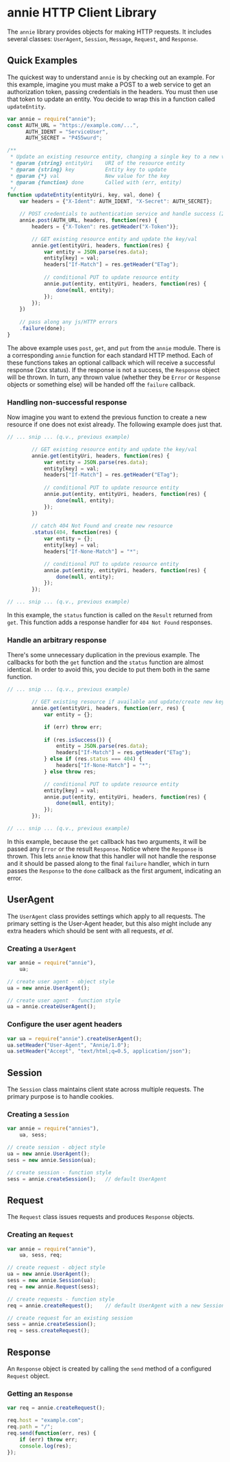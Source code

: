 annie HTTP Client Library
=========================
The `annie` library provides objects for making HTTP requests.  It includes
several classes: `UserAgent`, `Session`, `Message`, `Request`, and `Response`.

Quick Examples
--------------

The quickest way to understand `annie` is by checking out an example.  For this
example, imagine you must make a POST to a web service to get an authorization
token, passing credentials in the headers.  You must then use that token to
update an entity.  You decide to wrap this in a function called `updateEntity`.

```js
var annie = require("annie");
const AUTH_URL = "https://example.com/...",
      AUTH_IDENT = "ServiceUser",
      AUTH_SECRET = "P455wurd";

/**
 * Update an existing resource entity, changing a single key to a new value.
 * @param {string} entityUri    URI of the resource entity
 * @param {string} key          Entity key to update
 * @param {*} val               New value for the key
 * @param {function} done       Called with (err, entity)
 */
function updateEntity(entityUri, key, val, done) {
    var headers = {"X-Ident": AUTH_IDENT, "X-Secret": AUTH_SECRET};

    // POST credentials to authentication service and handle success (2xx)
    annie.post(AUTH_URL, headers, function(res) {
        headers = {"X-Token": res.getHeader("X-Token")};

        // GET existing resource entity and update the key/val
        annie.get(entityUri, headers, function(res) {
            var entity = JSON.parse(res.data);
            entity[key] = val;
            headers["If-Match"] = res.getHeader("ETag");
            
            // conditional PUT to update resource entity
            annie.put(entity, entityUri, headers, function(res) {
                done(null, entity);
            });
        });
    })
    
    // pass along any js/HTTP errors
    .failure(done);
}
```

The above example uses `post`, `get`, and `put` from the `annie` module.  There
is a corresponding `annie` function for each standard HTTP method.  Each of
these functions takes an optional callback which will receive a successful
response (2xx status).  If the response is not a success, the `Response`
object will be thrown.  In turn, any thrown value (whether they be `Error` or
`Response` objects or something else) will be handed off the `failure`
callback.

### Handling non-successful response

Now imagine you want to extend the previous function to create a new resource
if one does not exist already.  The following example does just that.

```js
// ... snip ... (q.v., previous example)

        // GET existing resource entity and update the key/val
        annie.get(entityUri, headers, function(res) {
            var entity = JSON.parse(res.data);
            entity[key] = val;
            headers["If-Match"] = res.getHeader("ETag");
            
            // conditional PUT to update resource entity
            annie.put(entity, entityUri, headers, function(res) {
                done(null, entity);
            });
        })
        
        // catch 404 Not Found and create new resource
        .status(404, function(res) {
            var entity = {};
            entity[key] = val;
            headers["If-None-Match"] = "*";

            // conditional PUT to update resource entity
            annie.put(entity, entityUri, headers, function(res) {
                done(null, entity);
            });
        });

// ... snip ... (q.v., previous example)
```

In this example, the `status` function is called on the `Result` returned from
`get`.  This function adds a response handler for `404 Not Found` responses.

### Handle an arbitrary response

There's some unnecessary duplication in the previous example.  The callbacks
for both the `get` function and the `status` function are almost identical.  In
order to avoid this, you decide to put them both in the same function.

```js
// ... snip ... (q.v., previous example)

        // GET existing resource if available and update/create new key/val
        annie.get(entityUri, headers, function(err, res) {
            var entity = {};

            if (err) throw err;
            
            if (res.isSuccess()) {
                entity = JSON.parse(res.data);
                headers["If-Match"] = res.getHeader("ETag");
            } else if (res.status === 404) {
                headers["If-None-Match"] = "*";
            } else throw res;

            // conditional PUT to update resource entity
            entity[key] = val;
            annie.put(entity, entityUri, headers, function(res) {
                done(null, entity);
            });            
        });

// ... snip ... (q.v., previous example)
```

In this example, because the `get` callback has two arguments, it will be
passed any `Error` or the result `Response`.  Notice where the `Response` is
thrown.  This lets `annie` know that this handler will not handle the response
and it should be passed along to the final `failure` handler, which in turn
passes the `Response` to the `done` callback as the first argument, indicating
an error.

UserAgent
---------
The `UserAgent` class provides settings which apply to all requests.  The
primary setting is the User-Agent header, but this also might include any extra
headers which should be sent with all requests, *et al*.

### Creating a `UserAgent`

```js
var annie = require("annie"),
    ua;

// create user agent - object style
ua = new annie.UserAgent();

// create user agent - function style
ua = annie.createUserAgent();
```

### Configure the user agent headers

```js
var ua = require("annie").createUserAgent();
ua.setHeader("User-Agent", "Annie/1.0");
ua.setHeader("Accept", "text/html;q=0.5, application/json");
```

Session
-------
The `Session` class maintains client state across multiple requests.  The
primary purpose is to handle cookies.

### Creating a `Session`

```js
var annie = require("annies"),
    ua, sess;

// create session - object style
ua = new annie.UserAgent(); 
sess = new annie.Session(ua);

// create session - function style
sess = annie.createSession();   // default UserAgent
```

Request
-------
The `Request` class issues requests and produces `Response` objects.

### Creating an `Request`

```js
var annie = require("annie"),
    ua, sess, req;

// create request - object style
ua = new annie.UserAgent();
sess = new annie.Session(ua);
req = new annie.Request(sess);

// create requests - function style
req = annie.createRequest();    // default UserAgent with a new Session

// create request for an existing session
sess = annie.createSession();
req = sess.createRequest();
```

Response
--------
An `Response` object is created by calling the `send` method of a configured
`Request` object.

### Getting an `Response`

```js
var req = annie.createRequest();

req.host = "example.com";
req.path = "/";
req.send(function(err, res) {
    if (err) throw err;
    console.log(res);
});
```
